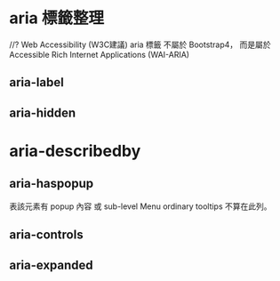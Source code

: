 # aria 標籤整理
//? Web Accessibility (W3C建議)
aria 標籤 不屬於 Bootstrap4，
而是屬於 Accessible Rich Internet Applications (WAI-ARIA)


## aria-label

## aria-hidden

# aria-describedby

## aria-haspopup
表該元素有 popup 內容 或 sub-level Menu
ordinary tooltips  不算在此列。

## aria-controls

## aria-expanded